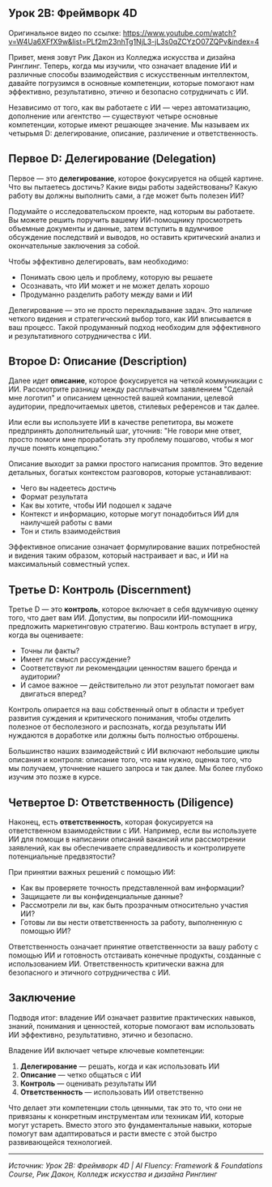 ## Урок 2B: Фреймворк 4D

Оригинальное видео по ссылке: https://www.youtube.com/watch?v=W4Ua6XFfX9w&list=PLf2m23nhTg1NjL3-jL3s0qZCYzO07ZQPv&index=4


Привет, меня зовут Рик Дакон из Колледжа искусства и дизайна Ринглинг. Теперь, когда мы изучили, что означает владение ИИ и различные способы взаимодействия с искусственным интеллектом, давайте погрузимся в основные компетенции, которые помогают нам эффективно, результативно, этично и безопасно сотрудничать с ИИ.

Независимо от того, как вы работаете с ИИ — через автоматизацию, дополнение или агентство — существуют четыре основные компетенции, которые имеют решающее значение. Мы называем их четырьмя D: делегирование, описание, различение и ответственность.

## Первое D: Делегирование (Delegation)

Первое — это **делегирование**, которое фокусируется на общей картине. Что вы пытаетесь достичь? Какие виды работы задействованы? Какую работу вы должны выполнить сами, а где может быть полезен ИИ?

Подумайте о исследовательском проекте, над которым вы работаете. Вы можете решить поручить вашему ИИ-помощнику просмотреть объемные документы и данные, затем вступить в вдумчивое обсуждение последствий и выводов, но оставить критический анализ и окончательные заключения за собой.

Чтобы эффективно делегировать, вам необходимо:
- Понимать свою цель и проблему, которую вы решаете
- Осознавать, что ИИ может и не может делать хорошо
- Продуманно разделить работу между вами и ИИ

Делегирование — это не просто перекладывание задач. Это наличие четкого видения и стратегический выбор того, как ИИ вписывается в ваш процесс. Такой продуманный подход необходим для эффективного и результативного сотрудничества с ИИ.

## Второе D: Описание (Description)

Далее идет **описание**, которое фокусируется на четкой коммуникации с ИИ. Рассмотрите разницу между расплывчатым заявлением "Сделай мне логотип" и описанием ценностей вашей компании, целевой аудитории, предпочитаемых цветов, стилевых референсов и так далее.

Или если вы используете ИИ в качестве репетитора, вы можете предпринять дополнительный шаг, уточнив: "Не говори мне ответ, просто помоги мне проработать эту проблему пошагово, чтобы я мог лучше понять концепцию."

Описание выходит за рамки простого написания промптов. Это ведение детальных, богатых контекстом разговоров, которые устанавливают:
- Чего вы надеетесь достичь
- Формат результата
- Как вы хотите, чтобы ИИ подошел к задаче
- Контекст и информацию, которые могут понадобиться ИИ для наилучшей работы с вами
- Тон и стиль взаимодействия

Эффективное описание означает формулирование ваших потребностей и видения таким образом, который настраивает и вас, и ИИ на максимальный совместный успех.

## Третье D: Контроль (Discernment)

Третье D — это **контроль**, которое включает в себя вдумчивую оценку того, что дает вам ИИ. Допустим, вы попросили ИИ-помощника предложить маркетинговую стратегию. Ваш контроль вступает в игру, когда вы оцениваете:
- Точны ли факты?
- Имеет ли смысл рассуждение?
- Соответствуют ли рекомендации ценностям вашего бренда и аудитории?
- И самое важное — действительно ли этот результат помогает вам двигаться вперед?

Контроль опирается на ваш собственный опыт в области и требует развития суждения и критического понимания, чтобы отделить полезное от бесполезного и распознать, когда результаты ИИ нуждаются в доработке или должны быть полностью отброшены.

Большинство наших взаимодействий с ИИ включают небольшие циклы описания и контроля: описание того, что нам нужно, оценка того, что мы получаем, уточнение нашего запроса и так далее. Мы более глубоко изучим это позже в курсе.

## Четвертое D: Ответственность (Diligence)

Наконец, есть **ответственность**, которая фокусируется на ответственном взаимодействии с ИИ. Например, если вы используете ИИ для помощи в написании описаний вакансий или рассмотрении заявлений, как вы обеспечиваете справедливость и контролируете потенциальные предвзятости?

При принятии важных решений с помощью ИИ:
- Как вы проверяете точность представленной вам информации?
- Защищаете ли вы конфиденциальные данные?
- Рассмотрели ли вы, как быть прозрачным относительно участия ИИ?
- Готовы ли вы нести ответственность за работу, выполненную с помощью ИИ?

Ответственность означает принятие ответственности за вашу работу с помощью ИИ и готовность отстаивать конечные продукты, созданные с использованием ИИ. Ответственность критически важна для безопасного и этичного сотрудничества с ИИ.

## Заключение

Подводя итог: владение ИИ означает развитие практических навыков, знаний, понимания и ценностей, которые помогают вам использовать ИИ эффективно, результативно, этично и безопасно.

Владение ИИ включает четыре ключевые компетенции:
1. **Делегирование** — решать, когда и как использовать ИИ
2. **Описание** — четко общаться с ИИ
3. **Контроль** — оценивать результаты ИИ
4. **Ответственность** — использовать ИИ ответственно

Что делает эти компетенции столь ценными, так это то, что они не привязаны к конкретным инструментам или техникам ИИ, которые могут устареть. Вместо этого это фундаментальные навыки, которые помогут вам адаптироваться и расти вместе с этой быстро развивающейся технологией.

---

*Источник: Урок 2B: Фреймворк 4D | AI Fluency: Framework & Foundations Course, Рик Дакон, Колледж искусства и дизайна Ринглинг*